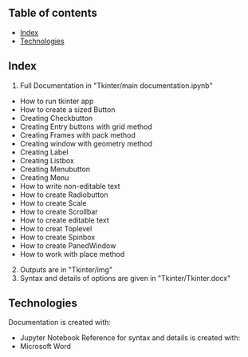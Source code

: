 ## Table of contents
* [Index](#index)
* [Technologies](#technologies)

## Index
1) Full Documentation in "Tkinter/main documentation.ipynb"

* How to run tkinter app
* How to create a sized Button
* Creating Checkbutton
* Creating Entry buttons with grid method
* Creating Frames with pack method
* Creating window with geometry method
* Creating Label
* Creating Listbox
* Creating Menubutton
* Creating Menu
* How to write non-editable text
* How to create Radiobutton
* How to create Scale
* How to create Scrollbar
* How to create editable text
* How to creat Toplevel
* How to create Spinbox
* How to create PanedWindow
* How to work with place method

2) Outputs are in "Tkinter/img"
3) Syntax and details of options are given in "Tkinter/Tkinter.docx"

## Technologies
Documentation is created with:
* Jupyter Notebook
Reference for syntax and details is created with:
* Microsoft Word
